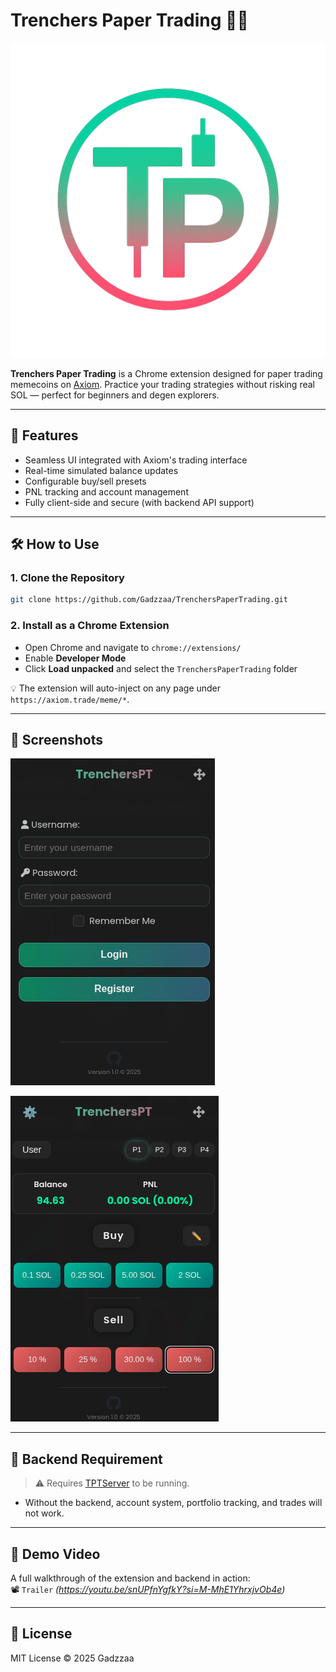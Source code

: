 
# Trenchers Paper Trading 🧠💸

![Logo](./Images/logo.png)

**Trenchers Paper Trading** is a Chrome extension designed for paper trading memecoins on [Axiom](https://axiom.trade). Practice your trading strategies without risking real SOL — perfect for beginners and degen explorers.

---

## 🚀 Features

- Seamless UI integrated with Axiom's trading interface
- Real-time simulated balance updates
- Configurable buy/sell presets
- PNL tracking and account management
- Fully client-side and secure (with backend API support)

---

## 🛠 How to Use

### 1. Clone the Repository
```bash
git clone https://github.com/Gadzzaa/TrenchersPaperTrading.git
```

### 2. Install as a Chrome Extension
- Open Chrome and navigate to `chrome://extensions/`
- Enable **Developer Mode**
- Click **Load unpacked** and select the `TrenchersPaperTrading` folder

💡 The extension will auto-inject on any page under `https://axiom.trade/meme/*`.

---

## 📸 Screenshots
![Login UI](./Screenshots/img1.png)

![Trading UI](./Screenshots/img2.png)

---

## 🔌 Backend Requirement

> ⚠️ Requires [TPTServer](https://github.com/Gadzzaa/TPTServer) to be running.
- Without the backend, account system, portfolio tracking, and trades will not work.

---

## 🎥 Demo Video

A full walkthrough of the extension and backend in action:  
📽️ `Trailer` *(https://youtu.be/snUPfnYgfkY?si=M-MhE1YhrxjvOb4e)*

---

## 📄 License

MIT License © 2025 Gadzzaa
